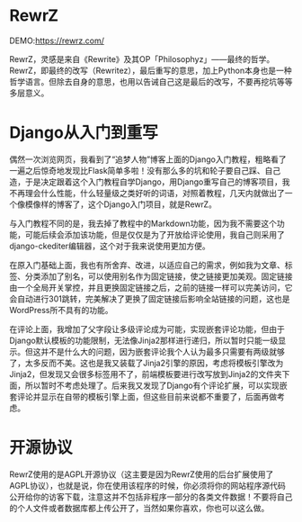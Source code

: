 # RewrZ
DEMO:https://rewrz.com/

RewrZ，灵感是来自《Rewrite》及其OP「Philosophyz」——最终的哲学。RewrZ，即最终的改写（Rewritez），最后重写的意思，加上Python本身也是一种哲学语言。但除去自身的意思，也用以告诫自己这是最后的改写，不要再挖坑等等多层意义。

# Django从入门到重写
偶然一次浏览网页，我看到了“追梦人物”博客上面的Django入门教程，粗略看了一遍之后惊奇地发现比Flask简单多啦！没有那么多的坑和轮子要自己踩、自己造，于是决定跟着这个入门教程自学Django，用Django重写自己的博客项目，我不再理会什么性能，什么轻量级之类好听的词语，对照着教程，几天内就做出了一个像模像样的博客了，这个Django入门项目，就是RewrZ。

与入门教程不同的是，我去掉了教程中的Markdown功能，因为我不需要这个功能，可能后续会添加该功能，但是仅仅是为了开放给评论使用，我自己则采用了django-ckediter编辑器，这个对于我来说使用更加方便。

在原入门基础上面，我也有所舍弃、改进，以适应自己的需求，例如我为文章、标签、分类添加了别名，可以使用别名作为固定链接，使之链接更加美观。固定链接由一个全局开关掌控，并且更换固定链接之后，之前的链接一样可以完美访问，它会自动进行301跳转，完美解决了更换了固定链接后影响全站链接的问题，这也是WordPress所不具有的功能。

在评论上面，我增加了父字段让多级评论成为可能，实现嵌套评论功能，但由于Django默认模板的功能限制，无法像Jinja2那样进行递归，所以暂时只能一级显示。但这并不是什么大的问题，因为嵌套评论我个人认为最多只需要有两级就够了，太多反而不美。这也是我又装载了Jinja2引擎的原因，考虑将模板引擎改为Jinja2，但发现又会很多标签用不了，前端模板要进行改写放到Jinja2的文件夹下面，所以暂时不考虑处理了。后来我又发现了Django有个评论扩展，可以实现嵌套评论并显示在自带的模板引擎上面，但这些目前来说都不重要了，后面再做考虑。

# 开源协议
RewrZ使用的是AGPL开源协议（这主要是因为RewrZ使用的后台扩展使用了AGPL协议），也就是说，你在使用该程序的时候，你必须将你的网站程序源代码公开给你的访客下载，注意这并不包括非程序一部分的各类文件数据！不要将自己的个人文件或者数据库都上传公开了，当然如果你喜欢，你也可以这么做。

